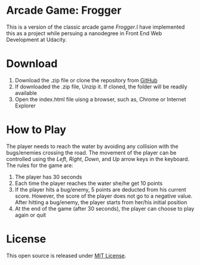 # Arcade Game: Frogger
This is a version of the classic arcade game *Frogger*.I have implemented this as a project while persuing a nanodegree in Front End Web Development at Udacity.

# Download
1. Download the .zip file or clone the repository from  [GitHub](https://github.com/mortuza94/frontend-nanodegree-arcade-game.git)
2. If downloaded the .zip file, Unzip it. If cloned, the folder will be readily available
3. Open the index.html file uisng a browser, such as, Chrome or Internet Explorer

# How to Play
The player needs to reach the water by avoiding any collision with the bugs/enemies crossing the road. The movement of the player can be controlled using the *Left*, *Right*, *Down*, and *Up* arrow keys in the keyboard.
The rules for the game are:

1. The player has 30 seconds
2. Each time the player reaches the water she/he get 10 points
3. If the player hits a bug/enemy, 5 points are deducted from his current score. However, the score of the player does not go to a negative value. After hitting a bug/enemy, the player starts from her/his initial position
4. At the end of the game (after 30 seconds), the player can choose to play again or quit

# License
This open source is released under [MIT License](https://opensource.org/licenses/MIT).
